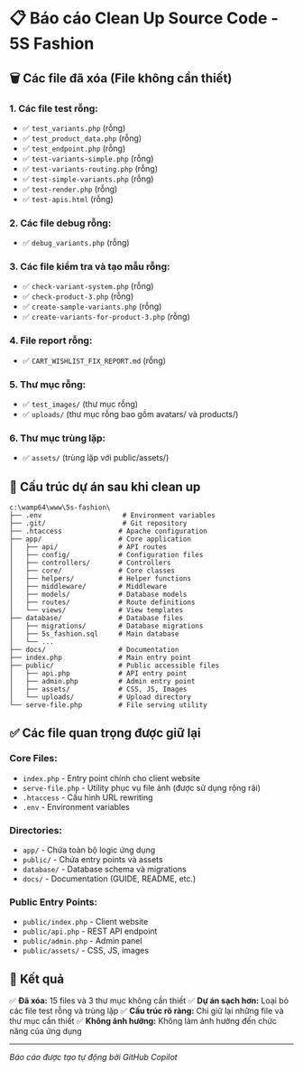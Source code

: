 # 📋 Báo cáo Clean Up Source Code - 5S Fashion

## 🗑️ Các file đã xóa (File không cần thiết)

### 1. Các file test rỗng:
- ✅ `test_variants.php` (rỗng)
- ✅ `test_product_data.php` (rỗng)
- ✅ `test_endpoint.php` (rỗng)
- ✅ `test-variants-simple.php` (rỗng)
- ✅ `test-variants-routing.php` (rỗng)
- ✅ `test-simple-variants.php` (rỗng)
- ✅ `test-render.php` (rỗng)
- ✅ `test-apis.html` (rỗng)

### 2. Các file debug rỗng:
- ✅ `debug_variants.php` (rỗng)

### 3. Các file kiểm tra và tạo mẫu rỗng:
- ✅ `check-variant-system.php` (rỗng)
- ✅ `check-product-3.php` (rỗng)
- ✅ `create-sample-variants.php` (rỗng)
- ✅ `create-variants-for-product-3.php` (rỗng)

### 4. File report rỗng:
- ✅ `CART_WISHLIST_FIX_REPORT.md` (rỗng)

### 5. Thư mục rỗng:
- ✅ `test_images/` (thư mục rỗng)
- ✅ `uploads/` (thư mục rỗng bao gồm avatars/ và products/)

### 6. Thư mục trùng lặp:
- ✅ `assets/` (trùng lặp với public/assets/)

## 📁 Cấu trúc dự án sau khi clean up

```
c:\wamp64\www\5s-fashion\
├── .env                    # Environment variables
├── .git/                   # Git repository
├── .htaccess              # Apache configuration
├── app/                   # Core application
│   ├── api/               # API routes
│   ├── config/            # Configuration files
│   ├── controllers/       # Controllers
│   ├── core/              # Core classes
│   ├── helpers/           # Helper functions
│   ├── middleware/        # Middleware
│   ├── models/            # Database models
│   ├── routes/            # Route definitions
│   └── views/             # View templates
├── database/              # Database files
│   ├── migrations/        # Database migrations
│   ├── 5s_fashion.sql     # Main database
│   └── ...
├── docs/                  # Documentation
├── index.php              # Main entry point
├── public/                # Public accessible files
│   ├── api.php            # API entry point
│   ├── admin.php          # Admin entry point
│   ├── assets/            # CSS, JS, Images
│   └── uploads/           # Upload directory
└── serve-file.php         # File serving utility
```

## ✅ Các file quan trọng được giữ lại

### Core Files:
- `index.php` - Entry point chính cho client website
- `serve-file.php` - Utility phục vụ file ảnh (được sử dụng rộng rãi)
- `.htaccess` - Cấu hình URL rewriting
- `.env` - Environment variables

### Directories:
- `app/` - Chứa toàn bộ logic ứng dụng
- `public/` - Chứa entry points và assets
- `database/` - Database schema và migrations
- `docs/` - Documentation (GUIDE, README, etc.)

### Public Entry Points:
- `public/index.php` - Client website
- `public/api.php` - REST API endpoint
- `public/admin.php` - Admin panel
- `public/assets/` - CSS, JS, images

## 🎯 Kết quả

✅ **Đã xóa:** 15 files và 3 thư mục không cần thiết
✅ **Dự án sạch hơn:** Loại bỏ các file test rỗng và trùng lặp
✅ **Cấu trúc rõ ràng:** Chỉ giữ lại những file và thư mục cần thiết
✅ **Không ảnh hưởng:** Không làm ảnh hưởng đến chức năng của ứng dụng

---
*Báo cáo được tạo tự động bởi GitHub Copilot*
